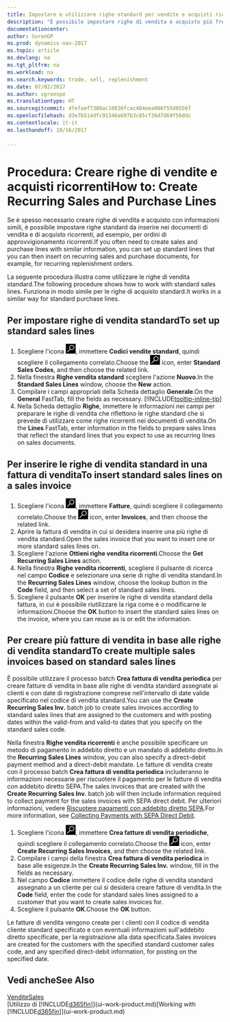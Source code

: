 ```yaml
---
title: Impostare e utilizzare righe standard per vendite e acquisti ricorrenti
description: "È possibile impostare righe di vendita e acquisto più frequentemente usate e quindi inserirle nei documenti di vendita e di acquisto per compilare rapidamente le righe con informazioni standard."
documentationcenter: 
author: SorenGP
ms.prod: dynamics-nav-2017
ms.topic: article
ms.devlang: na
ms.tgt_pltfrm: na
ms.workload: na
ms.search.keywords: trade, sell, replenishment
ms.date: 07/02/2017
ms.author: sgroespe
ms.translationtype: HT
ms.sourcegitcommit: 4fefaef7380ac10836fcac404eea006f55d8556f
ms.openlocfilehash: d3e7b514dfc91346a697b3c85cf36d7d69f56ddc
ms.contentlocale: it-it
ms.lasthandoff: 10/16/2017

---
```

# <a name="how-to-create-recurring-sales-and-purchase-lines"></a><span data-ttu-id="f1a0d-103">Procedura: Creare righe di vendite e acquisti ricorrenti</span><span class="sxs-lookup"><span data-stu-id="f1a0d-103">How to: Create Recurring Sales and Purchase Lines</span></span>
<span data-ttu-id="f1a0d-104">Se è spesso necessario creare righe di vendita e acquisto con informazioni simili, è possibile impostare righe standard da inserire nei documenti di vendita e di acquisto ricorrenti, ad esempio, per ordini di approvvigionamento ricorrenti.</span><span class="sxs-lookup"><span data-stu-id="f1a0d-104">If you often need to create sales and purchase lines with similar information, you can set up standard lines that you can then insert on recurring sales and purchase documents, for example, for recurring replenishment orders.</span></span>  

<span data-ttu-id="f1a0d-105">La seguente procedura illustra come utilizzare le righe di vendita standard.</span><span class="sxs-lookup"><span data-stu-id="f1a0d-105">The following procedure shows how to work with standard sales lines.</span></span> <span data-ttu-id="f1a0d-106">Funziona in modo simile per le righe di acquisto standard.</span><span class="sxs-lookup"><span data-stu-id="f1a0d-106">It works in a similar way for standard purchase lines.</span></span>  

## <a name="to-set-up-standard-sales-lines"></a><span data-ttu-id="f1a0d-107">Per impostare righe di vendita standard</span><span class="sxs-lookup"><span data-stu-id="f1a0d-107">To set up standard sales lines</span></span>  
1. <span data-ttu-id="f1a0d-108">Scegliere l'icona ![Cerca pagina o report](media/ui-search/search_small.png "icona Cerca pagina o report"), immettere **Codici vendite standard**, quindi scegliere il collegamento correlato.</span><span class="sxs-lookup"><span data-stu-id="f1a0d-108">Choose the ![Search for Page or Report](media/ui-search/search_small.png "Search for Page or Report icon") icon, enter **Standard Sales Codes**, and then choose the related link.</span></span>  
2. <span data-ttu-id="f1a0d-109">Nella finestra **Righe vendita standard** scegliere l'azione **Nuovo**.</span><span class="sxs-lookup"><span data-stu-id="f1a0d-109">In the **Standard Sales Lines** window, choose the **New** action.</span></span>  
3. <span data-ttu-id="f1a0d-110">Compilare i campi appropriati della Scheda dettaglio **Generale**.</span><span class="sxs-lookup"><span data-stu-id="f1a0d-110">On the **General** FastTab, fill the fields as necessary.</span></span> [!INCLUDE[tooltip-inline-tip](includes/tooltip-inline-tip_md.md)]  
4. <span data-ttu-id="f1a0d-111">Nella Scheda dettaglio **Righe**, immettere le informazioni nei campi per preparare le righe di vendita che riflettono le righe standard che si prevede di utilizzare come righe ricorrenti nei documenti di vendita.</span><span class="sxs-lookup"><span data-stu-id="f1a0d-111">On the **Lines** FastTab, enter information in the fields to prepare sales lines that reflect the standard lines that you expect to use as recurring lines on sales documents.</span></span>  

## <a name="to-insert-standard-sales-lines-on-a-sales-invoice"></a><span data-ttu-id="f1a0d-112">Per inserire le righe di vendita standard in una fattura di vendita</span><span class="sxs-lookup"><span data-stu-id="f1a0d-112">To insert standard sales lines on a sales invoice</span></span>
1. <span data-ttu-id="f1a0d-113">Scegliere l'icona ![Cerca pagina o report](media/ui-search/search_small.png "icona Cerca pagina o report"), immettere **Fatture**, quindi scegliere il collegamento correlato.</span><span class="sxs-lookup"><span data-stu-id="f1a0d-113">Choose the ![Search for Page or Report](media/ui-search/search_small.png "Search for Page or Report icon") icon, enter **Invoices**, and then choose the related link.</span></span>
2. <span data-ttu-id="f1a0d-114">Aprire la fattura di vendita in cui si desidera inserire una più righe di vendita standard.</span><span class="sxs-lookup"><span data-stu-id="f1a0d-114">Open the sales invoice that you want to insert one or more standard sales lines on.</span></span>
3. <span data-ttu-id="f1a0d-115">Scegliere l'azione **Ottieni righe vendita ricorrenti**.</span><span class="sxs-lookup"><span data-stu-id="f1a0d-115">Choose the **Get Recurring Sales Lines** action.</span></span>
4. <span data-ttu-id="f1a0d-116">Nella finestra **Righe vendita ricorrenti**, scegliere il pulsante di ricerca nel campo **Codice** e selezionare una serie di righe di vendita standard.</span><span class="sxs-lookup"><span data-stu-id="f1a0d-116">In the **Recurring Sales Lines** window, choose the lookup button in the **Code** field, and then select a set of standard sales lines.</span></span>
5. <span data-ttu-id="f1a0d-117">Scegliere il pulsante **OK** per inserire le righe di vendita standard della fattura, in cui è possibile riutilizzare la riga come è o modificarne le informazioni.</span><span class="sxs-lookup"><span data-stu-id="f1a0d-117">Choose the **OK** button to insert the standard sales lines on the invoice, where you can reuse as is or edit the information.</span></span>

## <a name="to-create-multiple-sales-invoices-based-on-standard-sales-lines"></a><span data-ttu-id="f1a0d-118">Per creare più fatture di vendita in base alle righe di vendita standard</span><span class="sxs-lookup"><span data-stu-id="f1a0d-118">To create multiple sales invoices based on standard sales lines</span></span>
<span data-ttu-id="f1a0d-119">È possibile utilizzare il processo batch **Crea fattura di vendita periodica** per creare fatture di vendita in base alle righe di vendita standard assegnate ai clienti e con date di registrazione comprese nell'intervallo di date valide specificato nel codice di vendita standard.</span><span class="sxs-lookup"><span data-stu-id="f1a0d-119">You can use the **Create Recurring Sales Inv.** batch job to create sales invoices according to standard sales lines that are assigned to the customers and with posting dates within the valid-from and valid-to dates that you specify on the standard sales code.</span></span>

<span data-ttu-id="f1a0d-120">Nella finestra **Righe vendita ricorrenti** è anche possibile specificare un metodo di pagamento in addebito diretto e un mandato di addebito diretto.</span><span class="sxs-lookup"><span data-stu-id="f1a0d-120">In the **Recurring Sales Lines** window, you can also specify a direct-debit payment method and a direct-debit mandate.</span></span> <span data-ttu-id="f1a0d-121">Le fatture di vendita create con il processo batch **Crea fattura di vendita periodica** includeranno le informazioni necessarie per riscuotere il pagamento per le fatture di vendita con addebito diretto SEPA.</span><span class="sxs-lookup"><span data-stu-id="f1a0d-121">The sales invoices that are created with the **Create Recurring Sales Inv.** batch job will then include information required to collect payment for the sales invoices with SEPA direct debit.</span></span> <span data-ttu-id="f1a0d-122">Per ulteriori informazioni, vedere [Riscuotere pagamenti con addebito diretto SEPA](finance-collect-payments-with-sepa-direct-debit.md).</span><span class="sxs-lookup"><span data-stu-id="f1a0d-122">For more information, see [Collecting Payments with SEPA Direct Debit](finance-collect-payments-with-sepa-direct-debit.md).</span></span>

1. <span data-ttu-id="f1a0d-123">Scegliere l'icona ![Cerca pagina o report](media/ui-search/search_small.png "icona Cerca pagina o report"), immettere **Crea fatture di vendita periodiche**, quindi scegliere il collegamento correlato.</span><span class="sxs-lookup"><span data-stu-id="f1a0d-123">Choose the ![Search for Page or Report](media/ui-search/search_small.png "Search for Page or Report icon") icon, enter **Create Recurring Sales Invoices**, and then choose the related link.</span></span>
2. <span data-ttu-id="f1a0d-124">Compilare i campi della finestra **Crea fattura di vendita periodica** in base alle esigenze.</span><span class="sxs-lookup"><span data-stu-id="f1a0d-124">In the **Create Recurring Sales Inv.** window, fill in the fields as necessary.</span></span>
3. <span data-ttu-id="f1a0d-125">Nel campo **Codice** immettere il codice delle righe di vendita standard assegnato a un cliente per cui si desidera creare fatture di vendita.</span><span class="sxs-lookup"><span data-stu-id="f1a0d-125">In the **Code** field, enter the code for standard sales lines assigned to a customer that you want to create sales invoices for.</span></span>
4. <span data-ttu-id="f1a0d-126">Scegliere il pulsante **OK**.</span><span class="sxs-lookup"><span data-stu-id="f1a0d-126">Choose the **OK** button.</span></span>

<span data-ttu-id="f1a0d-127">Le fatture di vendita vengono create per i clienti con il codice di vendita cliente standard specificato e con eventuali informazioni sull'addebito diretto specificate, per la registrazione alla data specificata.</span><span class="sxs-lookup"><span data-stu-id="f1a0d-127">Sales invoices are created for the customers with the specified standard customer sales code, and any specified direct-debit information, for posting on the specified date.</span></span>

## <a name="see-also"></a><span data-ttu-id="f1a0d-128">Vedi anche</span><span class="sxs-lookup"><span data-stu-id="f1a0d-128">See Also</span></span>  
[<span data-ttu-id="f1a0d-129">Vendite</span><span class="sxs-lookup"><span data-stu-id="f1a0d-129">Sales</span></span>](sales-manage-sales.md)  
<span data-ttu-id="f1a0d-130">[Utilizzo di [!INCLUDE[d365fin](includes/d365fin_md.md)]](ui-work-product.md)</span><span class="sxs-lookup"><span data-stu-id="f1a0d-130">[Working with [!INCLUDE[d365fin](includes/d365fin_md.md)]](ui-work-product.md)</span></span>

